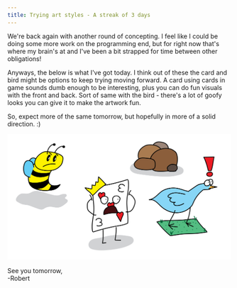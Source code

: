 ```yaml
---
title: Trying art styles - A streak of 3 days
---
```


We're back again with another round of concepting. I feel like I could be doing some more work on the programming end, but for right now that's where my brain's at and I've been a bit strapped for time between other obligations!  

Anyways, the below is what I've got today. I think out of these the card and bird might be options to keep trying moving forward. A card using cards in game sounds dumb enough to be interesting, plus you can do fun visuals with the front and back. Sort of same with the bird - there's a lot of goofy looks you can give it to make the artwork fun.  

So, expect more of the same tomorrow, but hopefully in more of a solid direction. :)

![A bee, card, rocks, and bird](/assets/devtober-2021/10-08-2021.png)  

See you tomorrow,  
-Robert
